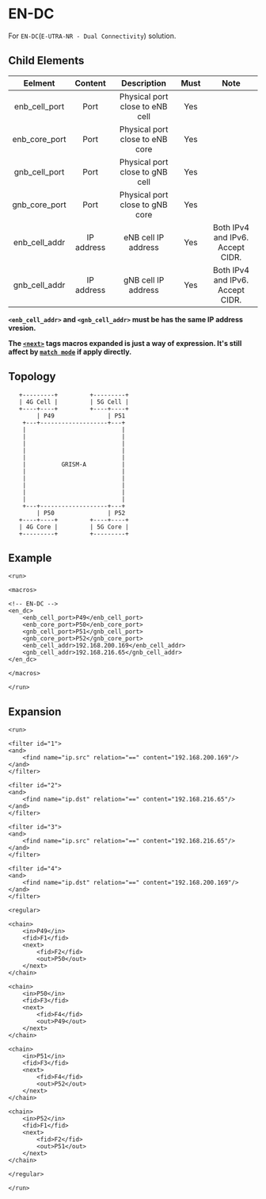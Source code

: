 EN-DC
============

For `EN-DC`(`E-UTRA-NR - Dual Connectivity`) solution.

<h2>Child Elements</h2>

|     Eelment     |   Content  |           Description           | Must |               Note               |
|:---------------:|:----------:|:-------------------------------:|:----:|:--------------------------------:|
| enb\_cell\_port |    Port    | Physical port close to eNB cell |  Yes |                                  |
| enb\_core\_port |    Port    | Physical port close to eNB core |  Yes |                                  |
| gnb\_cell\_port |    Port    | Physical port close to gNB cell |  Yes |                                  |
| gnb\_core\_port |    Port    | Physical port close to gNB core |  Yes |                                  |
| enb\_cell\_addr | IP address |       eNB cell IP address       |  Yes | Both IPv4 and IPv6. Accept CIDR. |
| gnb\_cell\_addr | IP address |       gNB cell IP address       |  Yes | Both IPv4 and IPv6. Accept CIDR. |

**`<enb_cell_addr>` and `<gnb_cell_addr>` must be has the same IP address vresion.**

**The [`<next>`](Element/run/regular/chain.md#next) tags macros expanded is just a way of expression. It's still affect by [`match mode`](Element/run/filter/find.md#match_mode) if apply directly.**

<h2>Topology</h2>

```
   +---------+         +---------+
   | 4G Cell |         | 5G Cell |
   +----+----+         +----+----+
        | P49               | P51
    +---+-------------------+---+
    |                           |
    |                           |
    |                           |
    |                           |
    |                           |
    |          GRISM-A          |
    |                           |
    |                           |
    |                           |
    |                           |
    |                           |
    +---+-------------------+---+
        | P50               | P52
   +----+----+         +----+----+
   | 4G Core |         | 5G Core |
   +---------+         +---------+
```

<h2>Example</h2>

```
<run>

<macros>

<!-- EN-DC -->
<en_dc>
    <enb_cell_port>P49</enb_cell_port>
    <enb_core_port>P50</enb_core_port>
    <gnb_cell_port>P51</gnb_cell_port>
    <gnb_core_port>P52</gnb_core_port>
    <enb_cell_addr>192.168.200.169</enb_cell_addr>
    <gnb_cell_addr>192.168.216.65</gnb_cell_addr>
</en_dc>

</macros>

</run>
```

<h2>Expansion</h2>

```
<run>

<filter id="1">
<and>
    <find name="ip.src" relation="==" content="192.168.200.169"/>
</and>
</filter>

<filter id="2">
<and>
    <find name="ip.dst" relation="==" content="192.168.216.65"/>
</and>
</filter>

<filter id="3">
<and>
    <find name="ip.src" relation="==" content="192.168.216.65"/>
</and>
</filter>

<filter id="4">
<and>
    <find name="ip.dst" relation="==" content="192.168.200.169"/>
</and>
</filter>

<regular>

<chain>
    <in>P49</in>
    <fid>F1</fid>
    <next>
        <fid>F2</fid>
        <out>P50</out>
    </next>
</chain>

<chain>
    <in>P50</in>
    <fid>F3</fid>
    <next>
        <fid>F4</fid>
        <out>P49</out>
    </next>
</chain>

<chain>
    <in>P51</in>
    <fid>F3</fid>
    <next>
        <fid>F4</fid>
        <out>P52</out>
    </next>
</chain>

<chain>
    <in>P52</in>
    <fid>F1</fid>
    <next>
        <fid>F2</fid>
        <out>P51</out>
    </next>
</chain>

</regular>

</run>
```
